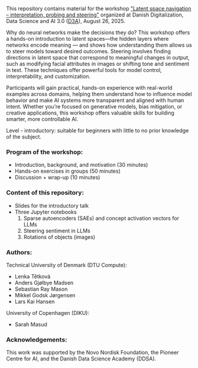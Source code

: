 This repository contains material for the workshop ["Latent space navigation – interpretation, probing and steering"](https://d3aconference.dk/latent-space-navigation-interpretation-probing-and-steering/) organized at Danish Digitalization, Data Science and AI 3.0 ([D3A](https://d3aconference.dk/)), August 26, 2025.

Why do neural networks make the decisions they do? This workshop offers a hands-on introduction to latent spaces—the hidden layers where networks encode meaning — and shows how understanding them allows us to steer models toward desired outcomes. Steering involves finding directions in latent space that correspond to meaningful changes in output, such as modifying facial attributes in images or shifting tone and sentiment in text. These techniques offer powerful tools for model control, interpretability, and customization. 

Participants will gain practical, hands-on experience with real-world examples across domains, helping them understand how to influence model behavior and make AI systems more transparent and aligned with human intent. Whether you’re focused on generative models, bias mitigation, or creative applications, this workshop offers valuable skills for building smarter, more controllable AI.

Level - introductory: suitable for beginners with little to no prior knowledge of the subject.
### Program of the workshop:
- Introduction, background, and motivation (30 minutes)
- Hands-on exercises in groups (50 minutes)
- Discussion + wrap-up (10 minutes)

### Content of this repository:
- Slides for the introductory talk
- Three Jupyter notebooks
    1. Sparse autoencoders (SAEs) and concept activation vectors for LLMs
    2. Steering sentiment in LLMs
    3. Rotations of objects (images)


### Authors:
Technical University of Denmark (DTU Compute):
- Lenka Tětková
- Anders Gjølbye Madsen
- Sebastian Ray Mason
- Mikkel Godsk Jørgensen
- Lars Kai Hansen

University of Copenhagen (DIKU):
- Sarah Masud


### Acknowledgements:

This work was supported by the Novo Nordisk Foundation, the Pioneer Centre for AI, and the Danish Data Science Academy (DDSA).
